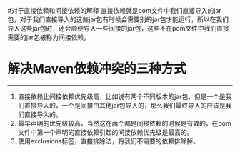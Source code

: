 #对于直接依赖和间接依赖的解释
直接依赖就是pom文件中我们直接导入的jar包，对于我们直接导入的这些jar包有时候会需要别的jar包才能运行，所以在我们导入这些jar包时，还会顺便导入一些间接的jar包，这些不在pom文件中我们直接需要的jar包被称为间接依赖。
#   解决Maven依赖冲突的三种方式
***
1. 直接依赖比间接依赖优先级高，比如说有两个不同版本的jar包，但是一个是我们直接导入的，一个是间接由其他jar包导入的，那么我们最终导入的应该是我们直接导入的。
2. 最早声明的优先级较高，当然这在两个都是间接依赖的时候是有效的，在pom文件中第一个声明的直接依赖引起的间接依赖优先级是最高的。
3. 使用exclusions标签，直接排除法，将我们不需要的依赖排除掉。